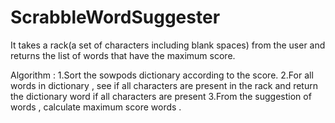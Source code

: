 # ScrabbleWordSuggester

It takes a rack(a set of characters including blank spaces) from the user and returns the list of words that have the maximum score.

Algorithm :
1.Sort the sowpods dictionary according to the score.
2.For all words in dictionary , see if all characters are present in the rack and return the dictionary word if all characters are present
3.From the suggestion of words , calculate maximum score words .

